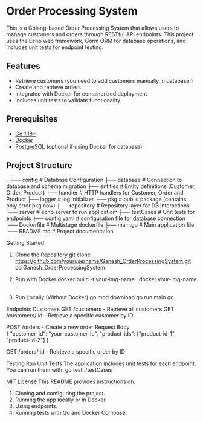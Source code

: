 # Order Processing System

This is a Golang-based Order Processing System that allows users to manage customers and orders through RESTful API endpoints. This project uses the Echo web framework, Gorm ORM for database operations, and includes unit tests for endpoint testing.

## Features

- Retrieve customers (you need to add customers manually in database.)
- Create and retrieve orders
- Integrated with Docker for containerized deployment
- Includes unit tests to validate functionality

## Prerequisites

- [Go 1.18+](https://golang.org/dl/)
- [Docker](https://www.docker.com/get-started)
- [PostgreSQL](https://www.postgresql.org/download/) (optional if using Docker for database)

## Project Structure

.
├── config # Database Configuration
├── database # Connection to database and schema migration
├── entities # Entity definitions (Customer, Order, Product)
├── handler # HTTP handlers for Customer, Order and Product
├── logger # log initializer
├── pkg # public package (contains only error pkg now)
├── repository # Repository layer for DB interactions
├── server # echo server to run applicatiom
├── testCases # Unit tests for endpoints
├── config.yaml # configuration file for database connection
├── Dockerfile # Multistage dockerfile
├── main.go # Main application file
└── README.md # Project documentation

Getting Started

1. Clone the Repository
   git clone https://github.com/yourusername/Ganesh_OrderProcessingSystem.git
   cd Ganesh_OrderProcessingSystem

2. Run with Docker
   docker build -t your-img-name .
   docker your-img-name .

3. Run Locally (Without Docker)
   go mod download
   go run main.go

Endpoints
Customers
GET /customers - Retrieve all customers
GET /customers/:id - Retrieve a specific customer by ID

POST /orders - Create a new order
Request Body  
 {
"customer_id": "your-customer-id",
"product_ids": ["product-id-1", "product-id-2"]
}

GET /orders/:id - Retrieve a specific order by ID

Testing
Run Unit Tests
The application includes unit tests for each endpoint. You can run them with:
go test ./testCases

MIT License
This README provides instructions on:

1. Cloning and configuring the project.
2. Running the app locally or in Docker.
3. Using endpoints.
4. Running tests with Go and Docker Compose.

